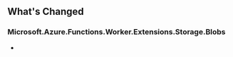 ## What's Changed

<!-- Please add your release notes in the following format:
- My change description (#PR/#issue)
-->

### Microsoft.Azure.Functions.Worker.Extensions.Storage.Blobs <version>

- <entry>

